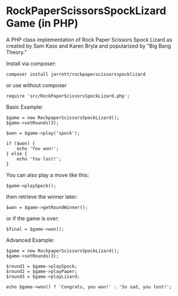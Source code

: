 # RockPaperScissorsSpockLizard Game (in PHP)

A PHP class implementation of Rock Paper Scissors Spock Lizard as created by Sam Kass and Karen Bryla and popularized by "Big Bang Theory."

Install via composer:

    composer install jarrett/rockpaperscissorsspocklizard

or use without composer

    require 'src/RockPaperScissorsSpockLizard.php';
    
Basic Example:
    
    $game = new RockpaperScissorsSpockLizard();
    $game->setRounds(3);
    
    $won = $game->play('spock');
    
    if ($won) {
        echo 'You won!';
    } else {
        echo 'You lost!';
    }

You can also play a move like this:

    $game->playSpock();

then retrieve the winner later:

    $won = $game->getRoundWinner();
    
or if the game is over:

    $final = $game->won();
    
Advanced Example:

    $game = new RockpaperScissorsSpockLizard();
    $game->setRounds(3);
    
    $round1 = $game->playSpock;
    $round2 = $game->playPaper;
    $round3 = $game->playLizard;
    
    echo $game->won() ? 'Congrats, you won!' : 'So sad, you lost!';
    